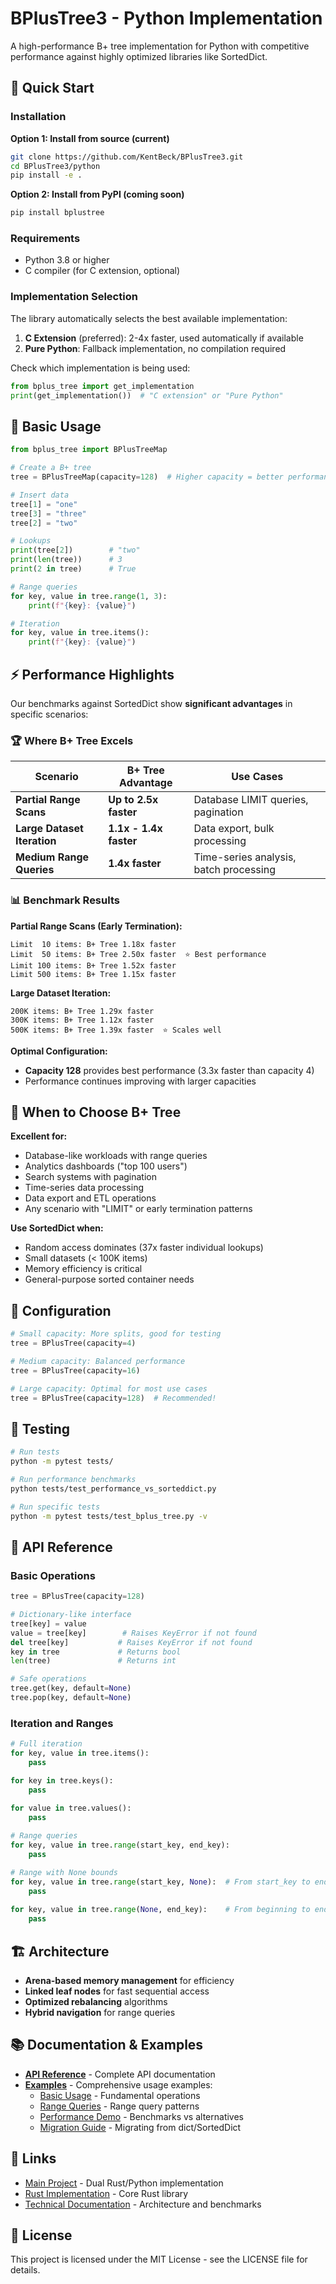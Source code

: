 # BPlusTree3 - Python Implementation

A high-performance B+ tree implementation for Python with competitive performance against highly optimized libraries like SortedDict.

## 🚀 Quick Start

### Installation

**Option 1: Install from source (current)**
```bash
git clone https://github.com/KentBeck/BPlusTree3.git
cd BPlusTree3/python
pip install -e .
```

**Option 2: Install from PyPI (coming soon)**
```bash
pip install bplustree
```

### Requirements
- Python 3.8 or higher
- C compiler (for C extension, optional)

### Implementation Selection
The library automatically selects the best available implementation:
1. **C Extension** (preferred): 2-4x faster, used automatically if available
2. **Pure Python**: Fallback implementation, no compilation required

Check which implementation is being used:
```python
from bplus_tree import get_implementation
print(get_implementation())  # "C extension" or "Pure Python"
```

## 📖 Basic Usage

```python
from bplus_tree import BPlusTreeMap

# Create a B+ tree
tree = BPlusTreeMap(capacity=128)  # Higher capacity = better performance

# Insert data
tree[1] = "one"
tree[3] = "three" 
tree[2] = "two"

# Lookups
print(tree[2])        # "two"
print(len(tree))      # 3
print(2 in tree)      # True

# Range queries
for key, value in tree.range(1, 3):
    print(f"{key}: {value}")

# Iteration
for key, value in tree.items():
    print(f"{key}: {value}")
```

## ⚡ Performance Highlights

Our benchmarks against SortedDict show **significant advantages** in specific scenarios:

### 🏆 **Where B+ Tree Excels**

| Scenario | B+ Tree Advantage | Use Cases |
|----------|------------------|-----------|
| **Partial Range Scans** | **Up to 2.5x faster** | Database LIMIT queries, pagination |
| **Large Dataset Iteration** | **1.1x - 1.4x faster** | Data export, bulk processing |
| **Medium Range Queries** | **1.4x faster** | Time-series analysis, batch processing |

### 📊 **Benchmark Results**

**Partial Range Scans (Early Termination):**
```
Limit  10 items: B+ Tree 1.18x faster
Limit  50 items: B+ Tree 2.50x faster  ⭐ Best performance  
Limit 100 items: B+ Tree 1.52x faster
Limit 500 items: B+ Tree 1.15x faster
```

**Large Dataset Iteration:**
```
200K items: B+ Tree 1.29x faster
300K items: B+ Tree 1.12x faster  
500K items: B+ Tree 1.39x faster  ⭐ Scales well
```

**Optimal Configuration:**
- **Capacity 128** provides best performance (3.3x faster than capacity 4)
- Performance continues improving with larger capacities

## 🎯 **When to Choose B+ Tree**

**Excellent for:**
- Database-like workloads with range queries
- Analytics dashboards ("top 100 users")
- Search systems with pagination  
- Time-series data processing
- Data export and ETL operations
- Any scenario with "LIMIT" or early termination patterns

**Use SortedDict when:**
- Random access dominates (37x faster individual lookups)
- Small datasets (< 100K items)
- Memory efficiency is critical
- General-purpose sorted container needs

## 🔧 Configuration

```python
# Small capacity: More splits, good for testing
tree = BPlusTree(capacity=4)

# Medium capacity: Balanced performance  
tree = BPlusTree(capacity=16)

# Large capacity: Optimal for most use cases
tree = BPlusTree(capacity=128)  # Recommended!
```

## 🧪 Testing

```bash
# Run tests
python -m pytest tests/

# Run performance benchmarks
python tests/test_performance_vs_sorteddict.py

# Run specific tests
python -m pytest tests/test_bplus_tree.py -v
```

## 📖 API Reference

### Basic Operations
```python
tree = BPlusTree(capacity=128)

# Dictionary-like interface
tree[key] = value
value = tree[key]        # Raises KeyError if not found
del tree[key]           # Raises KeyError if not found
key in tree             # Returns bool
len(tree)               # Returns int

# Safe operations
tree.get(key, default=None)
tree.pop(key, default=None) 
```

### Iteration and Ranges
```python
# Full iteration
for key, value in tree.items():
    pass

for key in tree.keys():
    pass
    
for value in tree.values():
    pass

# Range queries
for key, value in tree.range(start_key, end_key):
    pass

# Range with None bounds
for key, value in tree.range(start_key, None):  # From start_key to end
    pass
    
for key, value in tree.range(None, end_key):    # From beginning to end_key
    pass
```

## 🏗️ Architecture

- **Arena-based memory management** for efficiency
- **Linked leaf nodes** for fast sequential access  
- **Optimized rebalancing** algorithms
- **Hybrid navigation** for range queries

## 📚 Documentation & Examples

- **[API Reference](./docs/API_REFERENCE.md)** - Complete API documentation
- **[Examples](./examples/)** - Comprehensive usage examples:
  - [Basic Usage](./examples/basic_usage.py) - Fundamental operations
  - [Range Queries](./examples/range_queries.py) - Range query patterns  
  - [Performance Demo](./examples/performance_demo.py) - Benchmarks vs alternatives
  - [Migration Guide](./examples/migration_guide.py) - Migrating from dict/SortedDict

## 🔗 Links

- [Main Project](../) - Dual Rust/Python implementation
- [Rust Implementation](../rust/) - Core Rust library
- [Technical Documentation](../rust/docs/) - Architecture and benchmarks

## 📄 License

This project is licensed under the MIT License - see the LICENSE file for details.